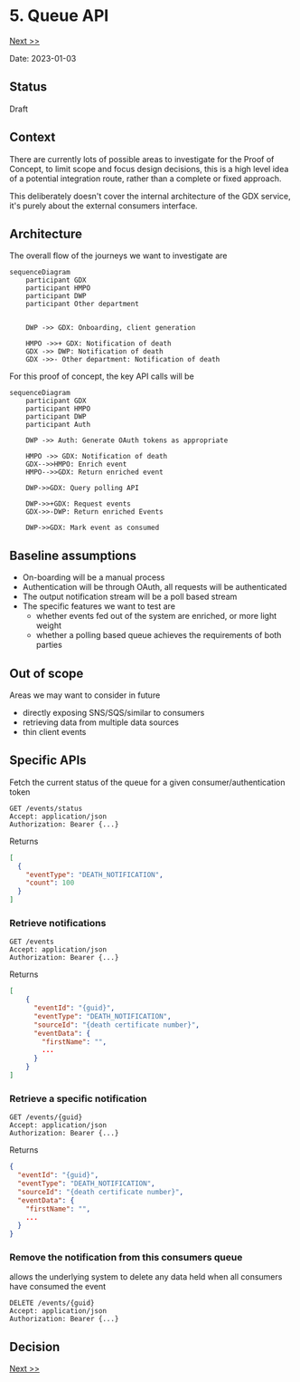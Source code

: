 # 5. Queue API

[Next >>](0006-scopes-and-auth.md)


Date: 2023-01-03

## Status

Draft

## Context

There are currently lots of possible areas to investigate for the Proof of Concept, to limit scope and focus design decisions, this is a high level idea of a potential integration route, rather than a complete or fixed approach.

This deliberately doesn't cover the internal architecture of the GDX service, it's purely about the external consumers interface.

## Architecture

The overall flow of the journeys we want to investigate are
```mermaid
sequenceDiagram
    participant GDX
    participant HMPO
    participant DWP
    participant Other department

    
    DWP ->> GDX: Onboarding, client generation
    
    HMPO ->>+ GDX: Notification of death
    GDX ->> DWP: Notification of death
    GDX ->>- Other department: Notification of death

```

For this proof of concept, the key API calls will be
```mermaid
sequenceDiagram
    participant GDX
    participant HMPO
    participant DWP 
    participant Auth

    DWP ->> Auth: Generate OAuth tokens as appropriate
    
    HMPO ->> GDX: Notification of death
    GDX-->>HMPO: Enrich event
    HMPO-->>GDX: Return enriched event

    DWP->>GDX: Query polling API
    
    DWP->>+GDX: Request events
    GDX->>-DWP: Return enriched Events

    DWP->>GDX: Mark event as consumed
```

## Baseline assumptions
- On-boarding will be a manual process
- Authentication will be through OAuth, all requests will be authenticated
- The output notification stream will be a poll based stream
- The specific features we want to test are
    - whether events fed out of the system are enriched, or more light weight
    - whether a polling based queue achieves the requirements of both parties

## Out of scope

Areas we may want to consider in future
- directly exposing SNS/SQS/similar to consumers
- retrieving data from multiple data sources
- thin client events

## Specific APIs

Fetch the current status of the queue for a given consumer/authentication token

```
GET /events/status
Accept: application/json
Authorization: Bearer {...}
```
Returns
```json
[
  {
    "eventType": "DEATH_NOTIFICATION",
    "count": 100
  }
]

```

### Retrieve notifications

```
GET /events
Accept: application/json
Authorization: Bearer {...}
```

Returns
```json
[
    {
      "eventId": "{guid}",
      "eventType": "DEATH_NOTIFICATION",
      "sourceId": "{death certificate number}",
      "eventData": {
        "firstName": "",
        ...
      }
    }
]
```

### Retrieve a specific notification

```
GET /events/{guid}
Accept: application/json
Authorization: Bearer {...}
```

Returns
```json
{
  "eventId": "{guid}",
  "eventType": "DEATH_NOTIFICATION",
  "sourceId": "{death certificate number}",
  "eventData": {
    "firstName": "",
    ...
  }
}
```

### Remove the notification from this consumers queue
allows the underlying system to delete any data held when all consumers have consumed the event
```
DELETE /events/{guid}
Accept: application/json
Authorization: Bearer {...}
```

## Decision

[Next >>](0006-scopes-and-auth.md)

